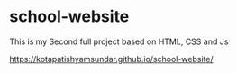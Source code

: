 # school-website
This is my Second full project based on HTML, CSS and Js

https://kotapatishyamsundar.github.io/school-website/
